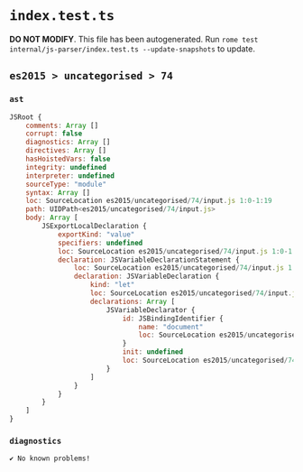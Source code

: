 # `index.test.ts`

**DO NOT MODIFY**. This file has been autogenerated. Run `rome test internal/js-parser/index.test.ts --update-snapshots` to update.

## `es2015 > uncategorised > 74`

### `ast`

```javascript
JSRoot {
	comments: Array []
	corrupt: false
	diagnostics: Array []
	directives: Array []
	hasHoistedVars: false
	integrity: undefined
	interpreter: undefined
	sourceType: "module"
	syntax: Array []
	loc: SourceLocation es2015/uncategorised/74/input.js 1:0-1:19
	path: UIDPath<es2015/uncategorised/74/input.js>
	body: Array [
		JSExportLocalDeclaration {
			exportKind: "value"
			specifiers: undefined
			loc: SourceLocation es2015/uncategorised/74/input.js 1:0-1:19
			declaration: JSVariableDeclarationStatement {
				loc: SourceLocation es2015/uncategorised/74/input.js 1:7-1:19
				declaration: JSVariableDeclaration {
					kind: "let"
					loc: SourceLocation es2015/uncategorised/74/input.js 1:7-1:19
					declarations: Array [
						JSVariableDeclarator {
							id: JSBindingIdentifier {
								name: "document"
								loc: SourceLocation es2015/uncategorised/74/input.js 1:11-1:19 (document)
							}
							init: undefined
							loc: SourceLocation es2015/uncategorised/74/input.js 1:11-1:19
						}
					]
				}
			}
		}
	]
}
```

### `diagnostics`

```
✔ No known problems!

```
